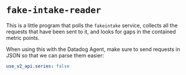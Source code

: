 # `fake-intake-reader`

This is a little program that polls the `fakeintake` service, collects all the
requests that have been sent to it, and looks for gaps in the contained metric
points.

When using this with the Datadog Agent, make sure to send requests in JSON so
that we can parse them easier:

```yaml
use_v2_api.series: false
```
